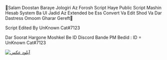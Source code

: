 👋Salam Doostan Baraye Jologiri Az Forosh Script Haye Public Script Mashin Hesab System Ba UI Jadid Az Extended be Ess Convert Va Edit Shod Va Dar Dastress Omoom Gharar Gereft👀

Script Edited By UnKnown Cat#7123

Dar Soorat Hargone Moshkel Be ID Discord Bande PM Bedid : ID = UnKnown Cat#7123


<a href="https://media.discordapp.net/attachments/894134791270703104/918809374091251742/Screenshot_1764.png" target="_blank"><img src="https://media.discordapp.net/attachments/894134791270703104/918809374091251742/Screenshot_1764.png" border="0" alt="آپلود عکس" /></a>
